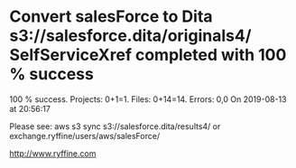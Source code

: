 # Convert salesForce to Dita s3://salesforce.dita/originals4/ SelfServiceXref completed with 100 % success

100 % success. Projects: 0+1=1.  Files: 0+14=14. Errors: 0,0  On 2019-08-13 at 20:56:17



Please see: aws s3 sync s3://salesforce.dita/results4/ or exchange.ryffine/users/aws/salesForce/

http://www.ryffine.com
